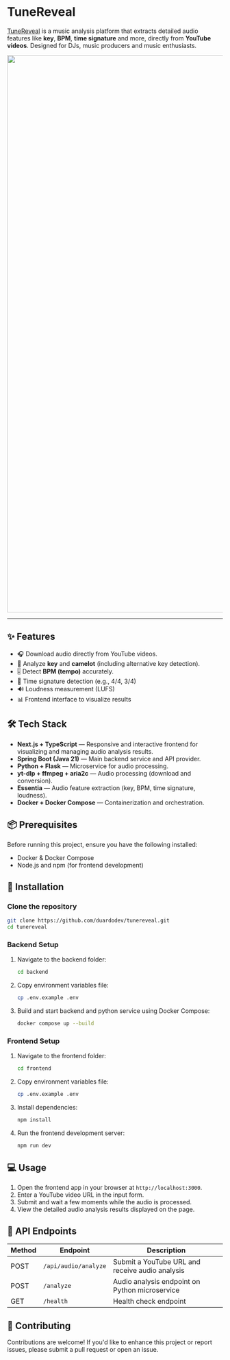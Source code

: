 # TuneReveal

[TuneReveal](https://tunereveal.vercel.app/) is a music analysis platform that extracts detailed audio features like **key**, **BPM**, **time signature** and more, directly from **YouTube videos**. Designed for DJs, music producers and music enthusiasts.

<img width="1300" alt="" src="https://imgur.com/YZokz2q.png">

---

## ✨ Features

- 🎧 Download audio directly from YouTube videos.
- 🎼 Analyze **key** and **camelot** (including alternative key detection).
- 🎚️ Detect **BPM (tempo)** accurately.
- 🥁 Time signature detection (e.g., 4/4, 3/4)
- 🔊 Loudness measurement (LUFS)
- 📊 Frontend interface to visualize results


## 🛠️ Tech Stack

- **Next.js + TypeScript** — Responsive and interactive frontend for visualizing and managing audio analysis results.
- **Spring Boot (Java 21)** — Main backend service and API provider.
- **Python + Flask** — Microservice for audio processing.
- **yt-dlp + ffmpeg + aria2c** — Audio processing (download and conversion).
- **Essentia** — Audio feature extraction (key, BPM, time signature, loudness).
- **Docker + Docker Compose** — Containerization and orchestration.

## 📦 Prerequisites

Before running this project, ensure you have the following installed:

- Docker & Docker Compose
- Node.js and npm (for frontend development)

## 🚀 Installation

### Clone the repository

```bash
git clone https://github.com/duardodev/tunereveal.git
cd tunereveal
```

### Backend Setup

1. Navigate to the backend folder:
   ```bash
   cd backend
   ```

2. Copy environment variables file:
   ```bash
   cp .env.example .env
   ```

3. Build and start backend and python service using Docker Compose:
   ```bash
   docker compose up --build
   ```

### Frontend Setup

1. Navigate to the frontend folder:
   ```bash
   cd frontend
   ```

2. Copy environment variables file:
   ```bash
   cp .env.example .env
   ```

2. Install dependencies:
   ```bash
   npm install
   ```

4. Run the frontend development server:
   ```bash
   npm run dev
   ```

## 💻 Usage

1. Open the frontend app in your browser at `http://localhost:3000`.
2. Enter a YouTube video URL in the input form.
3. Submit and wait a few moments while the audio is processed.
4. View the detailed audio analysis results displayed on the page.

## 📡 API Endpoints

| Method | Endpoint        | Description                                        |
|--------|----------------|----------------------------------------------------|
| POST   | `/api/audio/analyze` | Submit a YouTube URL and receive audio analysis   |
| POST   | `/analyze`     | Audio analysis endpoint on Python microservice    |
| GET    | `/health`  | Health check endpoint                              |

## 🤝 Contributing

Contributions are welcome! If you'd like to enhance this project or report issues, please submit a pull request or open an issue.
